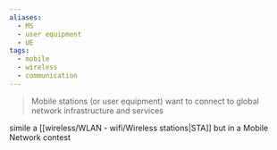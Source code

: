 ```yaml
---
aliases:
  - MS
  - user equipment
  - UE
tags:
  - mobile
  - wireless
  - communication
---
```

>Mobile stations (or user equipment) want to connect to global network infrastructure and services


simile a [[wireless/WLAN - wifi/Wireless stations|STA]] but in a Mobile Network contest
